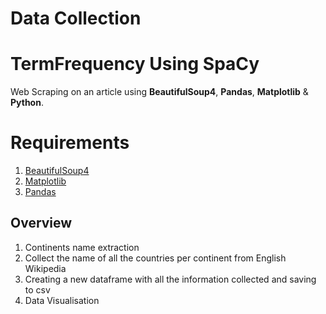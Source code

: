 # Data Collection
# TermFrequency Using SpaCy

Web Scraping on an article using **BeautifulSoup4**, **Pandas**, **Matplotlib**  &  **Python**.

# Requirements

1.  [BeautifulSoup4](https://pypi.org/project/beautifulsoup4/)
2.  [Matplotlib](https://matplotlib.org/)
3.  [Pandas](https://pandas.pydata.org/)


## Overview

1.  Continents name extraction
2.  Collect the name of all the countries per continent from English Wikipedia
3.  Creating a new dataframe with all the information collected and saving to csv
4.  Data Visualisation



